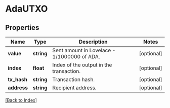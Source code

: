 # AdaUTXO

## Properties

Name | Type | Description | Notes
------------ | ------------- | ------------- | -------------
**value** | **string** | Sent amount in Lovelace - 1/1000000 of ADA. | [optional]
**index** | **float** | Index of the output in the transaction. | [optional]
**tx_hash** | **string** | Transaction hash. | [optional]
**address** | **string** | Recipient address. | [optional]

[[Back to Index]](../index.md)
